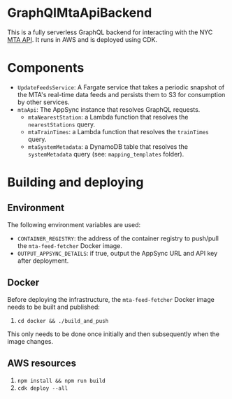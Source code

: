 # GraphQlMtaApiBackend

This is a fully serverless GraphQL backend for interacting with the NYC [MTA API](https://api.mta.info/). It runs in AWS and is deployed using CDK.

# Components

- `UpdateFeedsService`: A Fargate service that takes a periodic snapshot of the MTA's real-time data feeds and persists them to S3 for consumption by other services.
- `mtaApi`: The AppSync instance that resolves GraphQL requests.
    - `mtaNearestStation`: a Lambda function that resolves the `nearestStations` query.
    - `mtaTrainTimes`: a Lambda function that resolves the `trainTimes` query.
    - `mtaSystemMetadata`: a DynamoDB table that resolves the `systemMetadata` query (see: `mapping_templates` folder).

# Building and deploying

## Environment

The following environment variables are used:

- `CONTAINER_REGISTRY`: the address of the container registry to push/pull the `mta-feed-fetcher` Docker image.
- `OUTPUT_APPSYNC_DETAILS`: if true, output the AppSync URL and API key after deployment.

## Docker

Before deploying the infrastructure, the `mta-feed-fetcher` Docker image needs to be built and published:

1. `cd docker && ./build_and_push`

This only needs to be done once initially and then subsequently when the image changes.

## AWS resources

1. `npm install && npm run build`
2. `cdk deploy --all`
